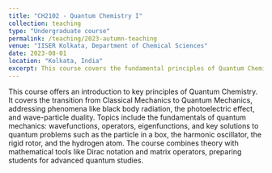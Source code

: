 ```yaml
---
title: "CH2102 - Quantum Chemistry I"
collection: teaching
type: "Undergraduate course"
permalink: /teaching/2023-autumn-teaching
venue: "IISER Kolkata, Department of Chemical Sciences"
date: 2023-08-01
location: "Kolkata, India"
excerpt: This course covers the fundamental principles of Quantum Chemistry, focusing on the transition from classical to quantum mechanics and exploring various quantum systems. [Click Here](/teaching/2023-autumn-teaching) for more info.
---
```


This course offers an introduction to key principles of Quantum Chemistry. It covers the transition from Classical Mechanics to Quantum Mechanics, addressing phenomena like black body radiation, the photoelectric effect, and wave-particle duality. Topics include the fundamentals of quantum mechanics: wavefunctions, operators, eigenfunctions, and key solutions to quantum problems such as the particle in a box, the harmonic oscillator, the rigid rotor, and the hydrogen atom. The course combines theory with mathematical tools like Dirac notation and matrix operators, preparing students for advanced quantum studies.
